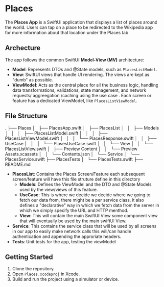 # Places

The **Places App** is a SwiftUI application that displays a list of places around the world. Users can tap on a place to be redirected to the Wikipedia app for more information about that location under the Places tab

## Archecture

The app follows the common SwiftUI **Model-View (MV)** architecture:

- **Model**: Represents DTOs and @State models, such as `PlacesListModel`.
- **View**: SwiftUI views that handle UI rendering. The views are kept as "dumb" as possible.
- **ViewModel**: Acts as the central place for all the business logic, handling data transformations, validations, state management, and network requests/ aggreegation /caching using the use case . Each screen or feature has a dedicated ViewModel, like `PlacesListViewModel`.

## File Structure
.
├── Places
│   ├── PlacesApp.swift
│   ├── PlacesList
│   │   ├── Models
│   │   │   ├── PlacesListModel.swift
│   │   │   ├── PlacesListViewModel.swift
│   │   │   └── PlacesResponse.swift
│   │   ├── UseCase
│   │   │   └── PlasesUseCase.swift
│   │   └── View
│   │       └── PlacesListView.swift
│   ├── Preview Content
│   │   └── Preview Assets.xcassets
│   │       └── Contents.json
│   └── Service
│       └── PlacesService.swift
├── PlacesTests
│   └── PlacesTests.swift
├── README.md

- **PlacesList**: Contains the Places Screen/Feature each subsequent screen/feature will have this file struture define in this directory
  - **Models**: Defines the ViewModel and the DTO and @State Models used by the view/views of this feature.
  - **UseCase**: This is where we decide we decide where we going to fetch our data from, there might be a per service class, it also defines a "declarative" way in which we fetch data from the server in which we simply specify the URL and HTTP menthod.
  - **View**: This will contain the main SwiftUI View some component view that will eventually be used by the main swiftUI View.
- **Service**: This contains the service class that will be used by all screens in our app to easily make network calls this will/can handle authentication and appending the approriate headers.
- **Tests**: Unit tests for the app, testing the viewModel

## Getting Started

1. Clone the repository.
2. Open `Places.xcodeproj` in Xcode.
3. Build and run the project using a simulator or device.


